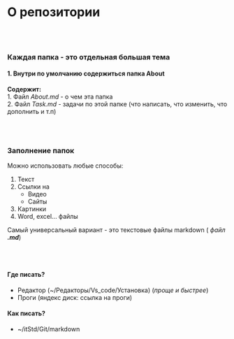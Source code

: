 # О репозитории 
<br></br>
### Каждая папка - это отдельная большая тема  

#### 1. Внутри по умолчанию содержиться папка About  

**Содержит:**  
     1. Файл *About.md* - о чем эта папка  
     2. Файл *Task.md* -  задачи по этой папке (что написать, что изменить, что дополнить и т.п) 

<br></br>

### Заполнение папок 

Можно использовать любые способы: 
1. Текст 
2. Ссылки на  
   * Видео  
   * Сайты
3. Картинки 
4. Word, excel... файлы 

Самый универсальный вариант - это текстовые файлы markdown ( *файл **.md***)

<br></br>

#### Где писать?  
  - Редактор (~/Редакторы/Vs_code/Установка) (*проще и быстрее*)  
  - Проги (яндекс диск: ссылка на проги)

#### Как писать? 
  - ~/itStd/Git/markdown 
  

